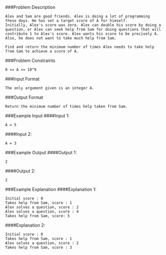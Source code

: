 ###Problem Description
```
Alex and Sam are good friends. Alex is doing a lot of programming these days. He has set a target score of A for himself.
Initially, Alex's score was zero. Alex can double his score by doing a question, or Alex can seek help from Sam for doing questions that will contribute 1 to Alex's score. Alex wants his score to be precisely A. Also, he does not want to take much help from Sam.

Find and return the minimum number of times Alex needs to take help from Sam to achieve a score of A.
```

###Problem Constraints
```
0 <= A <= 10^9
```


###Input Format
```
The only argument given is an integer A.
```


###Output Format
```
Return the minimum number of times help taken from Sam.
```


###Example Input
####Input 1:
```
A = 5
```
####Input 2:

```
A = 3
```


###Example Output
####Output 1:
```
2
```
####Output 2:

```
2
```


###Example Explanation
####Explanation 1:
```
Initial score : 0
Takes help from Sam, score : 1
Alex solves a question, score : 2
Alex solves a question, score : 4
Takes help from Sam, score: 5
```
####Explanation 2:

```
Initial score : 0
Takes help from Sam, score : 1
Alex solves a question, score : 2
Takes help from Sam, score : 3
```